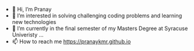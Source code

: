 - 👋 Hi, I’m Pranay
- 👀 I’m interested in solving challenging coding problems and learning new technologies
- 🌱 I’m currently in the final semester of my Masters Degree at Syracuse Univeristy ...
- 📫 How to reach me https://pranaykmr.github.io

<!---
pranaykmr/pranaykmr is a ✨ special ✨ repository because its `README.md` (this file) appears on your GitHub profile.
You can click the Preview link to take a look at your changes.
--->
